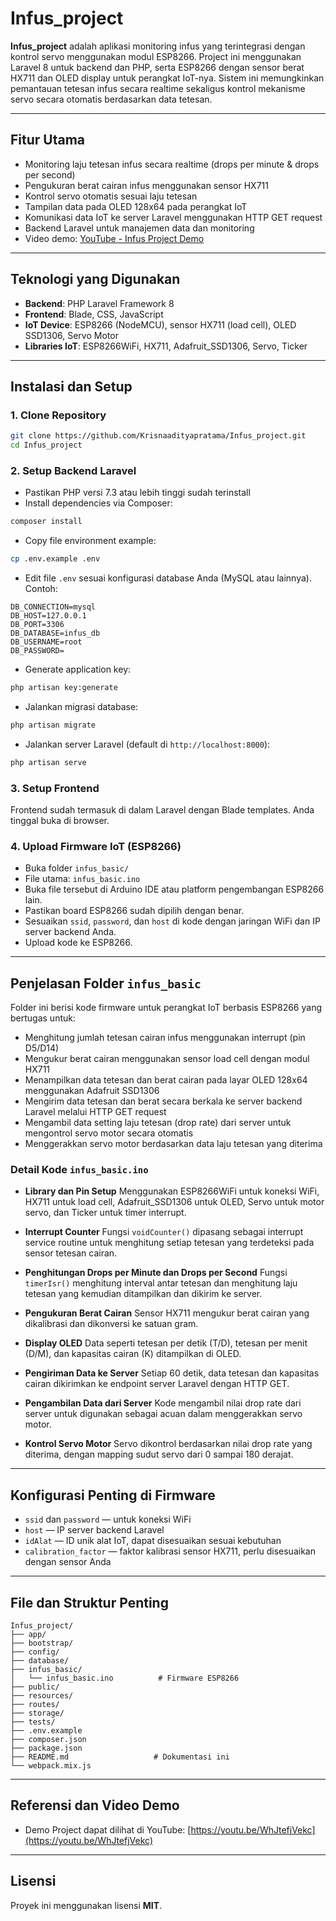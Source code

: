 # Infus\_project

**Infus\_project** adalah aplikasi monitoring infus yang terintegrasi dengan kontrol servo menggunakan modul ESP8266. Project ini menggunakan Laravel 8 untuk backend dan PHP, serta ESP8266 dengan sensor berat HX711 dan OLED display untuk perangkat IoT-nya. Sistem ini memungkinkan pemantauan tetesan infus secara realtime sekaligus kontrol mekanisme servo secara otomatis berdasarkan data tetesan.

---

## Fitur Utama

* Monitoring laju tetesan infus secara realtime (drops per minute & drops per second)
* Pengukuran berat cairan infus menggunakan sensor HX711
* Kontrol servo otomatis sesuai laju tetesan
* Tampilan data pada OLED 128x64 pada perangkat IoT
* Komunikasi data IoT ke server Laravel menggunakan HTTP GET request
* Backend Laravel untuk manajemen data dan monitoring
* Video demo: [YouTube - Infus Project Demo](https://youtu.be/WhJtefjVekc)

---

## Teknologi yang Digunakan

* **Backend**: PHP Laravel Framework 8
* **Frontend**: Blade, CSS, JavaScript
* **IoT Device**: ESP8266 (NodeMCU), sensor HX711 (load cell), OLED SSD1306, Servo Motor
* **Libraries IoT**: ESP8266WiFi, HX711, Adafruit\_SSD1306, Servo, Ticker

---

## Instalasi dan Setup

### 1. Clone Repository

```bash
git clone https://github.com/Krisnaadityapratama/Infus_project.git
cd Infus_project
```

### 2. Setup Backend Laravel

* Pastikan PHP versi 7.3 atau lebih tinggi sudah terinstall
* Install dependencies via Composer:

```bash
composer install
```

* Copy file environment example:

```bash
cp .env.example .env
```

* Edit file `.env` sesuai konfigurasi database Anda (MySQL atau lainnya). Contoh:

```
DB_CONNECTION=mysql
DB_HOST=127.0.0.1
DB_PORT=3306
DB_DATABASE=infus_db
DB_USERNAME=root
DB_PASSWORD=
```

* Generate application key:

```bash
php artisan key:generate
```

* Jalankan migrasi database:

```bash
php artisan migrate
```

* Jalankan server Laravel (default di `http://localhost:8000`):

```bash
php artisan serve
```

### 3. Setup Frontend

Frontend sudah termasuk di dalam Laravel dengan Blade templates. Anda tinggal buka di browser.

### 4. Upload Firmware IoT (ESP8266)

* Buka folder `infus_basic/`
* File utama: `infus_basic.ino`
* Buka file tersebut di Arduino IDE atau platform pengembangan ESP8266 lain.
* Pastikan board ESP8266 sudah dipilih dengan benar.
* Sesuaikan `ssid`, `password`, dan `host` di kode dengan jaringan WiFi dan IP server backend Anda.
* Upload kode ke ESP8266.

---

## Penjelasan Folder `infus_basic`

Folder ini berisi kode firmware untuk perangkat IoT berbasis ESP8266 yang bertugas untuk:

* Menghitung jumlah tetesan cairan infus menggunakan interrupt (pin D5/D14)
* Mengukur berat cairan menggunakan sensor load cell dengan modul HX711
* Menampilkan data tetesan dan berat cairan pada layar OLED 128x64 menggunakan Adafruit SSD1306
* Mengirim data tetesan dan berat secara berkala ke server backend Laravel melalui HTTP GET request
* Mengambil data setting laju tetesan (drop rate) dari server untuk mengontrol servo motor secara otomatis
* Menggerakkan servo motor berdasarkan data laju tetesan yang diterima

### Detail Kode `infus_basic.ino`

* **Library dan Pin Setup**
  Menggunakan ESP8266WiFi untuk koneksi WiFi, HX711 untuk load cell, Adafruit\_SSD1306 untuk OLED, Servo untuk motor servo, dan Ticker untuk timer interrupt.

* **Interrupt Counter**
  Fungsi `voidCounter()` dipasang sebagai interrupt service routine untuk menghitung setiap tetesan yang terdeteksi pada sensor tetesan cairan.

* **Penghitungan Drops per Minute dan Drops per Second**
  Fungsi `timerIsr()` menghitung interval antar tetesan dan menghitung laju tetesan yang kemudian ditampilkan dan dikirim ke server.

* **Pengukuran Berat Cairan**
  Sensor HX711 mengukur berat cairan yang dikalibrasi dan dikonversi ke satuan gram.

* **Display OLED**
  Data seperti tetesan per detik (T/D), tetesan per menit (D/M), dan kapasitas cairan (K) ditampilkan di OLED.

* **Pengiriman Data ke Server**
  Setiap 60 detik, data tetesan dan kapasitas cairan dikirimkan ke endpoint server Laravel dengan HTTP GET.

* **Pengambilan Data dari Server**
  Kode mengambil nilai drop rate dari server untuk digunakan sebagai acuan dalam menggerakkan servo motor.

* **Kontrol Servo Motor**
  Servo dikontrol berdasarkan nilai drop rate yang diterima, dengan mapping sudut servo dari 0 sampai 180 derajat.

---

## Konfigurasi Penting di Firmware

* `ssid` dan `password` — untuk koneksi WiFi
* `host` — IP server backend Laravel
* `idAlat` — ID unik alat IoT, dapat disesuaikan sesuai kebutuhan
* `calibration_factor` — faktor kalibrasi sensor HX711, perlu disesuaikan dengan sensor Anda

---

## File dan Struktur Penting

```
Infus_project/
├── app/
├── bootstrap/
├── config/
├── database/
├── infus_basic/
│   └── infus_basic.ino          # Firmware ESP8266
├── public/
├── resources/
├── routes/
├── storage/
├── tests/
├── .env.example
├── composer.json
├── package.json
├── README.md                   # Dokumentasi ini
└── webpack.mix.js
```

---

## Referensi dan Video Demo

* Demo Project dapat dilihat di YouTube:
  [https://youtu.be/WhJtefjVekc](https://youtu.be/WhJtefjVekc)

---

## Lisensi

Proyek ini menggunakan lisensi **MIT**.
